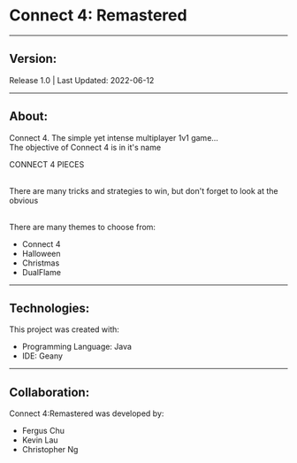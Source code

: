 # Connect 4: Remastered
***

## Version: 
Release 1.0 | Last Updated: 2022-06-12

***
## About:
Connect 4. The simple yet intense multiplayer 1v1 game...
<br>The objective of Connect 4 is in it's name<br/>

CONNECT 4 PIECES

<br>There are many tricks and strategies to win, but don't forget to look at the obvious<br/>

<br>There are many themes to choose from:
* Connect 4
* Halloween
* Christmas
* DualFlame

***
## Technologies:
This project was created with:
* Programming Language: Java
* IDE: Geany

***
## Collaboration:
Connect 4:Remastered was developed by:
* Fergus Chu
* Kevin Lau
* Christopher Ng
